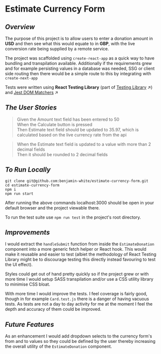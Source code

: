 # **Estimate Currency Form**

## **_Overview_**

The purpose of this project is to allow users to enter a donation amount in **USD** and then see what this would equate to in **GBP**, with the live conversion rate being supplied by a remote service.
 

The project was scaffolded using `create-react-app` as a quick way to have bundling and transpilation available. Additionally if the requirements grew and for example persisting values in a database was needed, SSG or client side routing then there would be a simple route to this by integrating with `create-next-app`

Tests were written using **React Testing Library** (part of [Testing Library](https://testing-library.com/) &nearr;) and [Jest DOM Matchers](https://github.com/testing-library/jest-dom) &nearr;

## **_The User Stories_**

> Given the Amount text field has been entered to 50  
When the Calculate button is pressed  
Then Estimate text field should be updated to 35.97, which is calculated based on the live currency rate from the api

> When the Estimate text field is updated to a value with more than 2 decimal fields  
Then it should be rounded to 2 decimal fields


## **_To Run Locally_**

````
git clone git@github.com:benjamin-white/estimate-currency-form.git
cd estimate-currency-form
npm i
npm run start
````

After running the above commands localhost:3000 should be open in your default browser and the project viewable there.

To run the test suite use `npm run test` in the project's root directory.

## **_Improvements_**

I would extract the `handleSubmit` function from inside the `EstimateDonation` component into a more generic fetch helper or React hook. This would make it reusable and easier to test (albiet the methodology of React Testing Library might be to discourage testing this directly instead favouring to test the UI effect).

Styles could get out of hand pretty quickly so if the project grew or with more time I would setup SASS transpilation and/or use a CSS utility library to minimise CSS bloat.

With more time I would improve the tests. I feel coverage is fairly good, though in for example `Card.test.js` there is a danger of having vacuous tests. As tests are not a day to day activity for me at the moment I feel the depth and accuracy of them could be improved.

## **_Future Features_**

As an enhancement I would add dropdown selects to the currency form's from and to values so they could be defined by the user thereby increasing the overall utility of the `EstimateDonation` component.